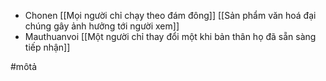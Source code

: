 - Chonen [[Mọi người chỉ chạy theo đám đông]] [[Sản phẩm văn hoá đại chúng gây ảnh hưởng tới người xem]]
- Mauthuanvoi [[Một người chỉ thay đổi một khi bản thân họ đã sẵn sàng tiếp nhận]]

#môtả 
